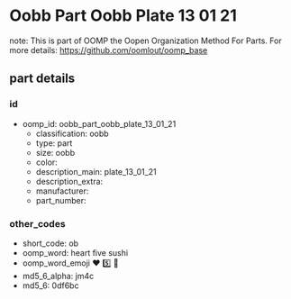 # Oobb Part Oobb Plate 13 01 21  

note: This is part of OOMP the Oopen Organization Method For Parts. For more details: https://github.com/oomlout/oomp_base

##  part details





### id
* oomp_id: oobb_part_oobb_plate_13_01_21
  * classification: oobb
  * type: part
  * size: oobb
  * color: 
  * description_main: plate_13_01_21
  * description_extra: 
  * manufacturer: 
  * part_number: 

### other_codes
* short_code: ob
* oomp_word: heart five sushi
* oomp_word_emoji :heart: :five: :sushi:
* md5_6_alpha: jm4c
* md5_6: 0df6bc
